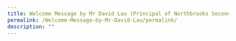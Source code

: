 ```yaml
---
title: Welcome Message by Mr David Lau (Principal of Northbrooks Secondary)
permalink: /Welcome-Message-by-Mr-David-Lau/permalink/
description: ""
---
```

